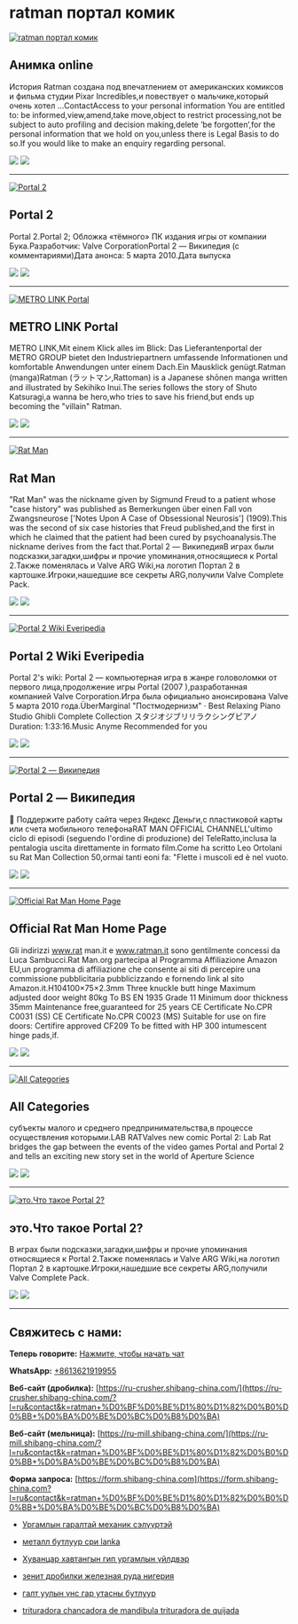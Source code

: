 # ratman портал комик

<a href="https://swt.shibang-china.com/?l=ru&img&k=ratman+%D0%BF%D0%BE%D1%80%D1%82%D0%B0%D0%BB+%D0%BA%D0%BE%D0%BC%D0%B8%D0%BA" target="_blank">![ratman портал комик](http://static.shibang-china.com/all-800x300/1073.jpg)</a>

## Анимка online
История Ratman создана под впечатлением от американских комиксов и фильма студии Pixar Incredibles,и повествует о мальчике,который очень хотел …ContactAccess to your personal information You are entitled to: be informed,view,amend,take move,object to restrict processing,not be subject to auto profiling and decision making,delete ’be forgotten’,for the personal information that we hold on you,unless there is Legal Basis to do so.If you would like to make an enquiry regarding personal.


<a href="https://whatsapp.shibangsoft.com/WhatsApp.php" target="_blank" title="WhatsApp">![](http://static.shibang-china.com/icon/whatsapp.png)</a> <a href="https://swt.shibang-china.com/?l=ru&icon&k=ratman+%D0%BF%D0%BE%D1%80%D1%82%D0%B0%D0%BB+%D0%BA%D0%BE%D0%BC%D0%B8%D0%BA" target="_blank">![](http://static.shibang-china.com/icon/chat-ru.png)</a>

---

<a href="https://swt.shibang-china.com/?l=ru&img&k=ratman+%D0%BF%D0%BE%D1%80%D1%82%D0%B0%D0%BB+%D0%BA%D0%BE%D0%BC%D0%B8%D0%BA" target="_blank">![Portal 2](http://static.shibang-china.com/all-800x300/595.jpg)</a>

## Portal 2
Portal 2.Portal 2; Обложка &#171;тёмного&#187; ПК издания игры от компании Бука.Разработчик: Valve CorporationPortal 2 — Википедия (с комментариями)Дата анонса: 5 марта 2010.Дата выпуска


<a href="https://whatsapp.shibangsoft.com/WhatsApp.php" target="_blank" title="WhatsApp">![](http://static.shibang-china.com/icon/whatsapp.png)</a> <a href="https://swt.shibang-china.com/?l=ru&icon&k=ratman+%D0%BF%D0%BE%D1%80%D1%82%D0%B0%D0%BB+%D0%BA%D0%BE%D0%BC%D0%B8%D0%BA" target="_blank">![](http://static.shibang-china.com/icon/chat-ru.png)</a>

---

<a href="https://swt.shibang-china.com/?l=ru&img&k=ratman+%D0%BF%D0%BE%D1%80%D1%82%D0%B0%D0%BB+%D0%BA%D0%BE%D0%BC%D0%B8%D0%BA" target="_blank">![METRO LINK Portal](http://static.shibang-china.com/all-800x300/1432.jpg)</a>

## METRO LINK Portal
METRO LINK,Mit einem Klick alles im Blick: Das Lieferantenportal der METRO GROUP bietet den Industriepartnern umfassende Informationen und komfortable Anwendungen unter einem Dach.Ein Mausklick gen&#252;gt.Ratman (manga)Ratman (ラットマン,Rattoman) is a Japanese shōnen manga written and illustrated by Sekihiko Inui.The series follows the story of Shuto Katsuragi,a wanna be hero,who tries to save his friend,but ends up becoming the &quot;villain&quot; Ratman.


<a href="https://whatsapp.shibangsoft.com/WhatsApp.php" target="_blank" title="WhatsApp">![](http://static.shibang-china.com/icon/whatsapp.png)</a> <a href="https://swt.shibang-china.com/?l=ru&icon&k=ratman+%D0%BF%D0%BE%D1%80%D1%82%D0%B0%D0%BB+%D0%BA%D0%BE%D0%BC%D0%B8%D0%BA" target="_blank">![](http://static.shibang-china.com/icon/chat-ru.png)</a>

---

<a href="https://swt.shibang-china.com/?l=ru&img&k=ratman+%D0%BF%D0%BE%D1%80%D1%82%D0%B0%D0%BB+%D0%BA%D0%BE%D0%BC%D0%B8%D0%BA" target="_blank">![Rat Man](http://static.shibang-china.com/all-800x300/1294.jpg)</a>

## Rat Man
&quot;Rat Man&quot; was the nickname given by Sigmund Freud to a patient whose &quot;case history&quot; was published as Bemerkungen &#252;ber einen Fall von Zwangsneurose ['Notes Upon A Case of Obsessional Neurosis'] (1909).This was the second of six case histories that Freud published,and the first in which he claimed that the patient had been cured by psychoanalysis.The nickname derives from the fact that.Portal 2 — ВикипедияВ играх были подсказки,загадки,шифры и прочие упоминания,относящиеся к Portal 2.Также поменялась и Valve ARG Wiki,на логотип Портал 2 в картошке.Игроки,нашедшие все секреты ARG,получили Valve Complete Pack.


<a href="https://whatsapp.shibangsoft.com/WhatsApp.php" target="_blank" title="WhatsApp">![](http://static.shibang-china.com/icon/whatsapp.png)</a> <a href="https://swt.shibang-china.com/?l=ru&icon&k=ratman+%D0%BF%D0%BE%D1%80%D1%82%D0%B0%D0%BB+%D0%BA%D0%BE%D0%BC%D0%B8%D0%BA" target="_blank">![](http://static.shibang-china.com/icon/chat-ru.png)</a>

---

<a href="https://swt.shibang-china.com/?l=ru&img&k=ratman+%D0%BF%D0%BE%D1%80%D1%82%D0%B0%D0%BB+%D0%BA%D0%BE%D0%BC%D0%B8%D0%BA" target="_blank">![Portal 2 Wiki Everipedia](http://static.shibang-china.com/all-800x300/533.jpg)</a>

## Portal 2 Wiki Everipedia
Portal 2's wiki: Portal 2 — компьютерная игра в жанре головоломки от первого лица,продолжение игры Portal (2007 ),разработанная компанией Valve Corporation.Игра была официально анонсирована Valve 5 марта 2010 года.&#220;berMarginal &quot;Постмодернизм&quot;&nbsp;&#0183;&#32;Best Relaxing Piano Studio Ghibli Complete Collection スタジオジブリリラクシングピアノ Duration: 1:33:16.Music Anyme Recommended for you


<a href="https://whatsapp.shibangsoft.com/WhatsApp.php" target="_blank" title="WhatsApp">![](http://static.shibang-china.com/icon/whatsapp.png)</a> <a href="https://swt.shibang-china.com/?l=ru&icon&k=ratman+%D0%BF%D0%BE%D1%80%D1%82%D0%B0%D0%BB+%D0%BA%D0%BE%D0%BC%D0%B8%D0%BA" target="_blank">![](http://static.shibang-china.com/icon/chat-ru.png)</a>

---

<a href="https://swt.shibang-china.com/?l=ru&img&k=ratman+%D0%BF%D0%BE%D1%80%D1%82%D0%B0%D0%BB+%D0%BA%D0%BE%D0%BC%D0%B8%D0%BA" target="_blank">![Portal 2 — Википедия](http://static.shibang-china.com/all-800x300/844.jpg)</a>

## Portal 2 — Википедия
💸 Поддержите работу сайта через Яндекс Деньги,с пластиковой карты или счета мобильного телефонаRAT MAN OFFICIAL CHANNELL'ultimo ciclo di episodi (seguendo l'ordine di produzione) del TeleRatto,inclusa la pentalogia uscita direttamente in formato film.Come ha scritto Leo Ortolani su Rat Man Collection 50,ormai tanti eoni fa: &quot;Flette i muscoli ed &#232; nel vuoto.


<a href="https://whatsapp.shibangsoft.com/WhatsApp.php" target="_blank" title="WhatsApp">![](http://static.shibang-china.com/icon/whatsapp.png)</a> <a href="https://swt.shibang-china.com/?l=ru&icon&k=ratman+%D0%BF%D0%BE%D1%80%D1%82%D0%B0%D0%BB+%D0%BA%D0%BE%D0%BC%D0%B8%D0%BA" target="_blank">![](http://static.shibang-china.com/icon/chat-ru.png)</a>

---

<a href="https://swt.shibang-china.com/?l=ru&img&k=ratman+%D0%BF%D0%BE%D1%80%D1%82%D0%B0%D0%BB+%D0%BA%D0%BE%D0%BC%D0%B8%D0%BA" target="_blank">![Official Rat Man Home Page](http://static.shibang-china.com/all-800x300/441.jpg)</a>

## Official Rat Man Home Page
Gli indirizzi www.rat man.it e www.ratman.it sono gentilmente concessi da Luca Sambucci.Rat Man.org partecipa al Programma Affiliazione Amazon EU,un programma di affiliazione che consente ai siti di percepire una commissione pubblicitaria pubblicizzando e fornendo link al sito Amazon.it.H104100&#215;75&#215;2.3mm Three knuckle butt hinge Maximum adjusted door weight 80kg To BS EN 1935 Grade 11 Minimum door thickness 35mm Maintenance free,guaranteed for 25 years CE Certificate No.CPR C0031 (SS) CE Certificate No.CPR C0023 (MS) Suitable for use on fire doors: Certifire approved CF209 To be fitted with HP 300 intumescent hinge pads,if.


<a href="https://whatsapp.shibangsoft.com/WhatsApp.php" target="_blank" title="WhatsApp">![](http://static.shibang-china.com/icon/whatsapp.png)</a> <a href="https://swt.shibang-china.com/?l=ru&icon&k=ratman+%D0%BF%D0%BE%D1%80%D1%82%D0%B0%D0%BB+%D0%BA%D0%BE%D0%BC%D0%B8%D0%BA" target="_blank">![](http://static.shibang-china.com/icon/chat-ru.png)</a>

---

<a href="https://swt.shibang-china.com/?l=ru&img&k=ratman+%D0%BF%D0%BE%D1%80%D1%82%D0%B0%D0%BB+%D0%BA%D0%BE%D0%BC%D0%B8%D0%BA" target="_blank">![All Categories](http://static.shibang-china.com/all-800x300/716.jpg)</a>

## All Categories
субъекты малого и среднего предпринимательства,в процессе осуществления которыми.LAB RATValves new comic Portal 2: Lab Rat bridges the gap between the events of the video games Portal and Portal 2 and tells an exciting new story set in the world of Aperture Science


<a href="https://whatsapp.shibangsoft.com/WhatsApp.php" target="_blank" title="WhatsApp">![](http://static.shibang-china.com/icon/whatsapp.png)</a> <a href="https://swt.shibang-china.com/?l=ru&icon&k=ratman+%D0%BF%D0%BE%D1%80%D1%82%D0%B0%D0%BB+%D0%BA%D0%BE%D0%BC%D0%B8%D0%BA" target="_blank">![](http://static.shibang-china.com/icon/chat-ru.png)</a>

---

<a href="https://swt.shibang-china.com/?l=ru&img&k=ratman+%D0%BF%D0%BE%D1%80%D1%82%D0%B0%D0%BB+%D0%BA%D0%BE%D0%BC%D0%B8%D0%BA" target="_blank">![это.Что такое Portal 2?](http://static.shibang-china.com/all-800x300/619.jpg)</a>

## это.Что такое Portal 2?
В играх были подсказки,загадки,шифры и прочие упоминания относящиеся к Portal 2.Также поменялась и Valve ARG Wiki,на логотип Портал 2 в картошке.Игроки,нашедшие все секреты ARG,получили Valve Complete Pack.

<a href="https://whatsapp.shibangsoft.com/WhatsApp.php" target="_blank" title="WhatsApp">![](http://static.shibang-china.com/icon/whatsapp.png)</a> <a href="https://swt.shibang-china.com/?l=ru&icon&k=ratman+%D0%BF%D0%BE%D1%80%D1%82%D0%B0%D0%BB+%D0%BA%D0%BE%D0%BC%D0%B8%D0%BA" target="_blank">![](http://static.shibang-china.com/icon/chat-ru.png)</a>

---
## Свяжитесь с нами:

**Теперь говорите:** [Нажмите, чтобы начать чат](https://swt.shibang-china.com?l=ru&contact&k=ratman+%D0%BF%D0%BE%D1%80%D1%82%D0%B0%D0%BB+%D0%BA%D0%BE%D0%BC%D0%B8%D0%BA)

**WhatsApp:**  [+8613621919955](https://whatsapp.shibangsoft.com/WhatsApp.php)

**Веб-сайт (дробилка):** [https://ru-crusher.shibang-china.com/](https://ru-crusher.shibang-china.com/?l=ru&contact&k=ratman+%D0%BF%D0%BE%D1%80%D1%82%D0%B0%D0%BB+%D0%BA%D0%BE%D0%BC%D0%B8%D0%BA)

**Веб-сайт (мельница):** [https://ru-mill.shibang-china.com/](https://ru-mill.shibang-china.com/?l=ru&contact&k=ratman+%D0%BF%D0%BE%D1%80%D1%82%D0%B0%D0%BB+%D0%BA%D0%BE%D0%BC%D0%B8%D0%BA)

**Форма запроса:** [https://form.shibang-china.com](https://form.shibang-china.com?l=ru&contact&k=ratman+%D0%BF%D0%BE%D1%80%D1%82%D0%B0%D0%BB+%D0%BA%D0%BE%D0%BC%D0%B8%D0%BA)

* [Ургамлын гаралтай механик сэлүүртэй](../126/%D0%A3%D1%80%D0%B3%D0%B0%D0%BC%D0%BB%D1%8B%D0%BD%20%D0%B3%D0%B0%D1%80%D0%B0%D0%BB%D1%82%D0%B0%D0%B9%20%D0%BC%D0%B5%D1%85%D0%B0%D0%BD%D0%B8%D0%BA%20%D1%81%D1%8D%D0%BB%D2%AF%D2%AF%D1%80%D1%82%D1%8D%D0%B9.md)

* [металл бутлуур сри lanka](../128/%D0%BC%D0%B5%D1%82%D0%B0%D0%BB%D0%BB%20%D0%B1%D1%83%D1%82%D0%BB%D1%83%D1%83%D1%80%20%D1%81%D1%80%D0%B8%20lanka.md)

* [Хуванцар хавтангын гип ургамлын үйлдвэр](../129/%D0%A5%D1%83%D0%B2%D0%B0%D0%BD%D1%86%D0%B0%D1%80%20%D1%85%D0%B0%D0%B2%D1%82%D0%B0%D0%BD%D0%B3%D1%8B%D0%BD%20%D0%B3%D0%B8%D0%BF%20%D1%83%D1%80%D0%B3%D0%B0%D0%BC%D0%BB%D1%8B%D0%BD%20%D2%AF%D0%B9%D0%BB%D0%B4%D0%B2%D1%8D%D1%80.md)

* [зенит дробилки железная руда нигерия](../126/%D0%B7%D0%B5%D0%BD%D0%B8%D1%82%20%D0%B4%D1%80%D0%BE%D0%B1%D0%B8%D0%BB%D0%BA%D0%B8%20%D0%B6%D0%B5%D0%BB%D0%B5%D0%B7%D0%BD%D0%B0%D1%8F%20%D1%80%D1%83%D0%B4%D0%B0%20%D0%BD%D0%B8%D0%B3%D0%B5%D1%80%D0%B8%D1%8F.md)

* [галт уулын үнс гар утасны бутлуур](../129/%D0%B3%D0%B0%D0%BB%D1%82%20%D1%83%D1%83%D0%BB%D1%8B%D0%BD%20%D2%AF%D0%BD%D1%81%20%D0%B3%D0%B0%D1%80%20%D1%83%D1%82%D0%B0%D1%81%D0%BD%D1%8B%20%D0%B1%D1%83%D1%82%D0%BB%D1%83%D1%83%D1%80.md)

* [trituradora chancadora de mandibula trituradora de quijada](../128/trituradora%20chancadora%20de%20mandibula%20trituradora%20de%20quijada.md)